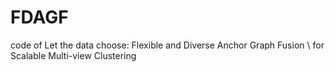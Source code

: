 # FDAGF
code of Let the data choose: Flexible and Diverse Anchor Graph Fusion \\ for Scalable Multi-view Clustering
